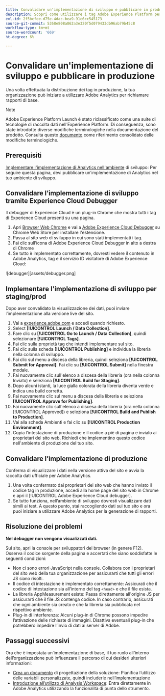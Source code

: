 ```yaml
---
title: Convalidare un'implementazione di sviluppo e pubblicare in produzione
description: Scopri come utilizzare i tag Adobe Experience Platform per distribuire Adobe Analytics nel tuo ambiente di produzione.
exl-id: 2f5bcfee-d75e-4dac-bea9-91c6cc545173
source-git-commit: 5368e808a862a3e320f5d079433db96ab79b45c8
workflow-type: tm+mt
source-wordcount: '669'
ht-degree: 6%

---
```


# Convalidare un&#39;implementazione di sviluppo e pubblicare in produzione

Una volta effettuata la distribuzione dei tag in produzione, la tua organizzazione può iniziare a utilizzare Adobe Analytics per richiamare rapporti di base.

>[!NOTE]
>Adobe Experience Platform Launch è stato riclassificato come una suite di tecnologie di raccolta dati nell’Experience Platform. Di conseguenza, sono state introdotte diverse modifiche terminologiche nella documentazione del prodotto. Consulta questo [documento](https://experienceleague.adobe.com/docs/experience-platform/tags/term-updates.html?lang=en) come riferimento consolidato delle modifiche terminologiche.

## Prerequisiti

[Implementare l&#39;implementazione di Analytics nell&#39;ambiente](deploy-dev.md) di sviluppo: Per seguire questa pagina, devi pubblicare un’implementazione di Analytics nel tuo ambiente di sviluppo.

## Convalidare l’implementazione di sviluppo tramite Experience Cloud Debugger

Il debugger di Experience Cloud è un plug-in Chrome che mostra tutti i tag di Experience Cloud presenti su una pagina.

1. Apri [Browser Web Chrome](https://www.google.com/chrome/) e vai a [Adobe Experience Cloud Debugger](https://chrome.google.com/webstore/detail/adobe-experience-cloud-de/ocdmogmohccmeicdhlhhgepeaijenapj) su Chrome Web Store per installare l&#39;estensione.
2. Passa al sito web di sviluppo in cui sono stati implementati i tag.
3. Fai clic sull’icona di Adobe Experience Cloud Debugger in alto a destra di Chrome
4. Se tutto è implementato correttamente, dovresti vedere il contenuto in Adobe Analytics, tag e il servizio ID visitatore di Adobe Experience Cloud:

![debugger][assets/debugger.png]

## Implementare l&#39;implementazione di sviluppo per staging/prod

Dopo aver convalidato la visualizzazione dei dati, puoi inviare l’implementazione alla versione live del sito.

1. Vai a [experience.adobe.com](https://experience.adobe.com) e accedi quando richiesto.
1. Select **[!UICONTROL Launch / Data Collection]**.
1. Fare clic su **[!UICONTROL Go to Launch / Data Collection]**, quindi selezionare **[!UICONTROL Tags]**.
1. Fai clic sulla proprietà tag che intendi implementare sul sito.
1. Fai clic sulla scheda **[!UICONTROL Publishing]** e individua la libreria nella colonna di sviluppo.
1. Fai clic sul menu a discesa della libreria, quindi seleziona **[!UICONTROL Submit for Approval]**. Fai clic su **[!UICONTROL Submit]** nella finestra modale.
1. Fai nuovamente clic sull&#39;elenco a discesa della libreria (ora nella colonna Inviato) e seleziona **[!UICONTROL Build for Staging]**.
1. Dopo alcuni istanti, la luce gialla colorata della libreria diventa verde e indica una build corretta.
1. Fai nuovamente clic sul menu a discesa della libreria e seleziona **[!UICONTROL Approve for Publishing]**.
1. Fai nuovamente clic sull&#39;elenco a discesa della libreria (ora nella colonna [!UICONTROL Approved]) e seleziona **[!UICONTROL Build and Publish to Production]**.
1. Vai alla scheda Ambienti e fai clic su **[!UICONTROL Production Environment]**.
1. Copia l’intestazione di produzione e il codice a piè di pagina e invialo ai proprietari del sito web. Richiedi che implementino questo codice nell&#39;ambiente di produzione del tuo sito.

## Convalidare l’implementazione di produzione

Conferma di visualizzare i dati nella versione attiva del sito e avvia la raccolta dati ufficiale per Adobe Analytics.

1. Una volta confermato dai proprietari del sito web che hanno inviato il codice tag in produzione, accedi alla home page del sito web in Chrome e apri il [!UICONTROL Adobe Experience Cloud debugger].
2. Se tutto funziona, nell’ambiente di sviluppo dovresti visualizzare dati simili ai test. A questo punto, stai raccogliendo dati sul tuo sito e ora puoi iniziare a utilizzare Adobe Analytics per la generazione di rapporti.

## Risoluzione dei problemi

**Nel debugger non vengono visualizzati dati.**

Sul sito, apri la console per sviluppatori del browser (in genere F12). Osserva il codice sorgente della pagina e accertati che siano soddisfatte le seguenti condizioni:

* Non ci sono errori JavaScript nella console. Collabora con i proprietari del sito web della tua organizzazione per assicurarti che tutti gli errori JS siano risolti.
* Il codice di intestazione è implementato correttamente: Assicurati che il codice di intestazione sia all&#39;interno del tag `<head>` e che il file esista.
* La libreria AppMeasurement esiste: Passa direttamente all&#39;origine JS per assicurarti che il file JS contenga codice. In caso contrario, assicurati che ogni ambiente sia creato e che la libreria sia pubblicata nel rispettivo ambiente.
* Plug-in di interferenza: Alcuni plug-in di Chrome possono impedire l’attivazione delle richieste di immagini. Disattiva eventuali plug-in che potrebbero impedire l’invio di dati ai server di Adobe.

## Passaggi successivi

Ora che è impostata un’implementazione di base, il tuo ruolo all’interno dell’organizzazione può influenzare il percorso di cui desideri ulteriori informazioni:

* [Crea un documento](../prepare/solution-design.md) di progettazione della soluzione: Pianifica l’utilizzo delle variabili personalizzate, quindi includerle nell’implementazione
* [Introduzione all’utilizzo di Analysis Workspace](/help/analyze/analysis-workspace/home.md): Entra direttamente in Adobe Analytics utilizzando la funzionalità di punta dello strumento.
